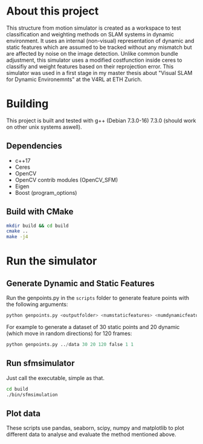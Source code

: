 # About this project
This structure from motion simulator is created as a workspace to test classification and weighting methods on SLAM systems in dynamic environment. It uses an internal (non-visual) representation of dynamic and static features which are assumed to be tracked without any mismatch but are affected by noise on the image detection. Unlike common bundle adjustment, this simulator uses a modified costfunction inside ceres to classifiy and weight features based on their reprojection error. This simulator was used in a first stage in my master thesis about "Visual SLAM for Dynamic Environemnts" at the V4RL at ETH Zurich.

# Building
This project is built and tested with g++ (Debian 7.3.0-16) 7.3.0 (should work on other unix systems aswell).

## Dependencies
- c++17
- Ceres
- OpenCV
- OpenCV contrib modules (OpenCV_SFM)
- Eigen
- Boost (program_options)

## Build with CMake
```bash
mkdir build && cd build
cmake ..
make -j4
```

# Run the simulator
## Generate Dynamic and Static Features
Run the genpoints.py in the ```scripts``` folder to generate feature points with the following arguments:
```python
python genpoints.py <outputfolder> <numstaticfeatures> <numdynamicfeatures> <numframes> <movement> <startstatic> <stopstatic>
```

For example to generate a dataset of 30 static points and 20 dynamic (which move in random directions) for 120 frames:
```python
python genpoints.py ../data 30 20 120 false 1 1
```
## Run sfmsimulator
Just call the executable, simple as that.
```bash
cd build
./bin/sfmsimulation
```

## Plot data
These scripts use pandas, seaborn, scipy, numpy and matplotlib to plot different data to analyse and evaluate the method mentioned above.
